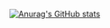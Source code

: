 



[![Anurag's GitHub stats](https://github-readme-stats.vercel.app/api?username=SuryaChy)](https://github.com/anuraghazra/github-readme-stats)

